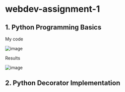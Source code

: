 # webdev-assignment-1

## 1. Python Programming Basics
My code

![image](https://github.com/user-attachments/assets/27490e83-13dd-40c9-ae85-f4301c201673)

Results

![image](https://github.com/user-attachments/assets/615be3a9-2d2d-4c29-9463-339a30c2c458)

## 2. Python Decorator Implementation

